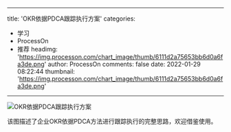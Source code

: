 
---
title: 'OKR依据PDCA跟踪执行方案'
categories: 
 - 学习
 - ProcessOn
 - 推荐
headimg: 'https://img.processon.com/chart_image/thumb/6111d2a75653bb6d0a6fa3de.png'
author: ProcessOn
comments: false
date: 2022-01-29 08:22:44
thumbnail: 'https://img.processon.com/chart_image/thumb/6111d2a75653bb6d0a6fa3de.png'
---

<div>   
<img class="thumb" alt="OKR依据PDCA跟踪执行方案" src="https://img.processon.com/chart_image/thumb/6111d2a75653bb6d0a6fa3de.png" referrerpolicy="no-referrer">
<p>该图描述了企业OKR依据PDCA方法进行跟踪执行的完整思路，欢迎借鉴使用。</p>  
</div>
            
